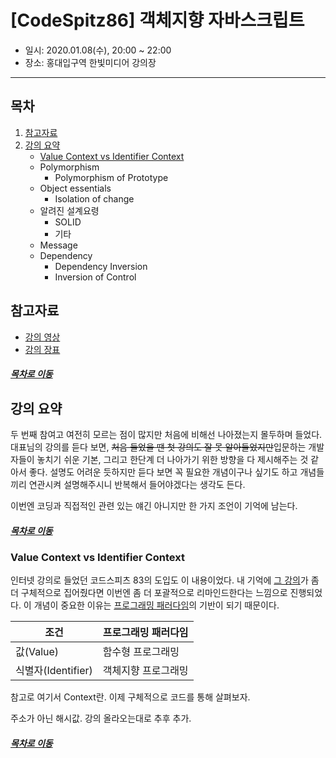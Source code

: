 [CodeSpitz86] 객체지향 자바스크립트
=====
* 일시: 2020.01.08(수), 20:00 ~ 22:00
* 장소: 홍대입구역 한빛미디어 강의장
- - -
## 목차
1. [참고자료](#참고자료)
2. [강의 요약](#강의-요약)
	* [Value Context vs Identifier Context](#Value-Context-vs-Identifier-Context)
	* Polymorphism
		* Polymorphism of Prototype
	* Object essentials
		* Isolation of change
	* 알려진 설계요령
		* SOLID
		* 기타
	* Message
	* Dependency
		* Dependency Inversion
		* Inversion of Control

## 참고자료
* [강의 영상](https://www.youtube.com/watch?v=E9NZ0YEZrYU)
* [강의 장표](reference/86_1.pdf)

##### [목차로 이동](#목차)

## 강의 요약
두 번째 참여고 여전히 모르는 점이 많지만 처음에 비해선 나아졌는지 몰두하며 들었다. 대표님의 강의를 듣다 보면, ~~처음 들었을 땐 첫 강의도 잘 못 알아들었지만~~입문하는 개발자들이 놓치기 쉬운 기본, 그리고 한단계 더 나아가기 위한 방향을 다 제시해주는 것 같아서 좋다. 설명도 어려운 듯하지만 듣다 보면 꼭 필요한 개념이구나 싶기도 하고 개념들끼리 연관시켜 설명해주시니 반복해서 들어야겠다는 생각도 든다.

이번엔 코딩과 직접적인 관련 있는 얘긴 아니지만 한 가지 조언이 기억에 남는다.

>

##### [목차로 이동](#목차)

### Value Context vs Identifier Context
인터넷 강의로 들었던 코드스피츠 83의 도입도 이 내용이었다. 내 기억에 [그 강의](https://github.com/nara1030/TIL/blob/master/docs/lecture_list/code_spitz/s83_object1/object1_week1_ch00-ch01.md#Pointer-of-Pointer)가 좀 더 구체적으로 집어줬다면 이번엔 좀 더 포괄적으로 리마인드한다는 느낌으로 진행되었다. 이 개념이 중요한 이유는 [프로그래밍 패러다임](https://github.com/nara1030/ThisIsJava/blob/master/docs/etc/programming_paradigm.md)의 기반이 되기 때문이다.

| 조건 | 프로그래밍 패러다임 |
| -- | -- |
| 값(Value) | 함수형 프로그래밍 |
| 식별자(Identifier) | 객체지향 프로그래밍 |

참고로 여기서 Context란. 이제 구체적으로 코드를 통해 살펴보자.

주소가 아닌 해시값. 강의 올라오는대로 추후 추가.

##### [목차로 이동](#목차)

